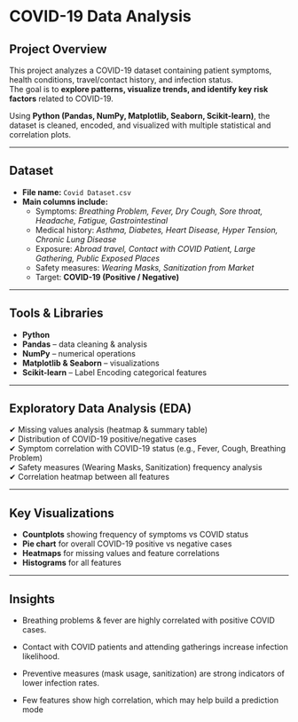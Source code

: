 #  COVID-19 Data Analysis  

##  Project Overview  
This project analyzes a COVID-19 dataset containing patient symptoms, health conditions, travel/contact history, and infection status.  
The goal is to **explore patterns, visualize trends, and identify key risk factors** related to COVID-19.  

Using **Python (Pandas, NumPy, Matplotlib, Seaborn, Scikit-learn)**, the dataset is cleaned, encoded, and visualized with multiple statistical and correlation plots.  

---

##  Dataset  
- **File name:** `Covid Dataset.csv`  
- **Main columns include:**  
  - Symptoms: *Breathing Problem, Fever, Dry Cough, Sore throat, Headache, Fatigue, Gastrointestinal*  
  - Medical history: *Asthma, Diabetes, Heart Disease, Hyper Tension, Chronic Lung Disease*  
  - Exposure: *Abroad travel, Contact with COVID Patient, Large Gathering, Public Exposed Places*  
  - Safety measures: *Wearing Masks, Sanitization from Market*  
  - Target: **COVID-19 (Positive / Negative)**  

---

##  Tools & Libraries  
- **Python**  
- **Pandas** – data cleaning & analysis  
- **NumPy** – numerical operations  
- **Matplotlib & Seaborn** – visualizations  
- **Scikit-learn** – Label Encoding categorical features  

---

##  Exploratory Data Analysis (EDA)  
✔ Missing values analysis (heatmap & summary table)  
✔ Distribution of COVID-19 positive/negative cases  
✔ Symptom correlation with COVID-19 status (e.g., Fever, Cough, Breathing Problem)  
✔ Safety measures (Wearing Masks, Sanitization) frequency analysis  
✔ Correlation heatmap between all features  

---

##  Key Visualizations  
- **Countplots** showing frequency of symptoms vs COVID status  
- **Pie chart** for overall COVID-19 positive vs negative cases  
- **Heatmaps** for missing values and feature correlations  
- **Histograms** for all features  

---
## Insights

- Breathing problems & fever are highly correlated with positive COVID cases.

- Contact with COVID patients and attending gatherings increase infection likelihood.

- Preventive measures (mask usage, sanitization) are strong indicators of lower infection rates.

- Few features show high correlation, which may help build a prediction mode
